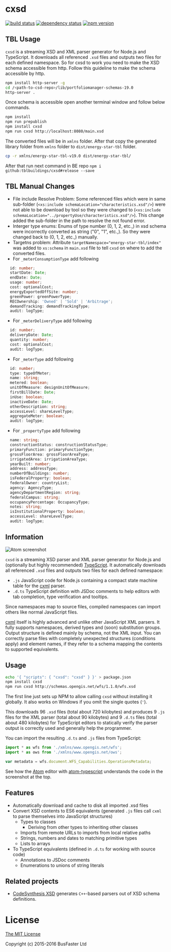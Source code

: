 cxsd
====

[![build status](https://travis-ci.org/charto/cxsd.svg?branch=master)](http://travis-ci.org/charto/cxsd)
[![dependency status](https://david-dm.org/charto/cxsd.svg)](https://david-dm.org/charto/cxsd)
[![npm version](https://img.shields.io/npm/v/cxsd.svg)](https://www.npmjs.com/package/cxsd)

TBL Usage
-----

`cxsd` is a streaming XSD and XML parser generator for Node.js and TypeScript. It downloads all referenced `.xsd` files and outputs two files for each defined namespace. So for cxsd to work you need to make the XSD schema accessible from http. Follow this guideline to make the schema accessible by http.

```bash
npm install http-server -g
cd /<path-to-csd-repo>/lib/portfoliomanager-schemas-19.0
http-server .
```

Once schema is accessible open another terminal window and follow below commands.

```bash
npm install
npm run prepublish
npm install cxsd
npm run cxsd http://localhost:8080/main.xsd
```

The converted files will be in `xmlns` folder. After that copy the generated library folder from `xmlns` folder to `dist/energy-star-tbl` folder.

```bash
cp -r xmlns/energy-star-tbl-v19.0 dist/energy-star-tbl/
```

After that run next command in BE repo `npm i github:tblbuildings/cxsd#release --save`

TBL Manual Changes
-----

- File include Resolve Problem: Some referenced files which were in same sub-folder (`<xs:include schemaLocation="characteristics.xsd"/>`) were not able to be download by tool so they were changed to (`<xs:include schemaLocation="../propertyUse/characteristics.xsd"/>`). This change added the sub-folder in the path to resolve the not found error.
- Interger type enums: Enums of type number (0, 1, 2, etc.,) in xsd schema were incorrectly converted as string ("0", "1", etc.,). So they were changed back to (0, 1, 2, etc.,) manually.
- Targetns problem: Attribute `targetNamespace="energy-star-tbl/index"` was added to `xs:schema` in `main.xsd` file to tell `cxsd` on where to add the converted files.
- For `_meterConsumptionType` add following
```typescript
  id: number;
  startDate: Date;
  endDate: Date;
  usage: number;
  cost: optionalCost;
  energyExportedOffSite: number;
  greenPower: greenPowerType;
  RECOwnership: 'Owned' | 'Sold' | 'Arbitrage';
  demandTracking: demandTrackingType;
  audit: logType;
```
- For `_meterDeliveryType` add following
```typescript
  id: number;
  deliveryDate: Date;
  quantity: number;
  cost: optionalCost;
  audit: logType;
```
- For `_meterType` add following
```typescript
  id: number;
  type: typeOfMeter;
  name: string;
  metered: boolean;
  unitOfMeasure: designUnitOfMeasure;
  firstBillDate: Date;
  inUse: boolean;
  inactiveDate: Date;
  otherDescription: string;
  accessLevel: shareLevelType;
  aggregateMeter: boolean;
  audit: logType;
```
- For `_propertyType` add following
```typescript
  name: string;
  constructionStatus: constructionStatusType;
  primaryFunction: primaryFunctionType;
  grossFloorArea: grossFloorAreaType;
  irrigatedArea: irrigationAreaType;
  yearBuilt: number;
  address: addressType;
  numberOfBuildings: number;
  isFederalProperty: boolean;
  federalOwner: countryList;
  agency: AgencyType;
  agencyDepartmentRegion: string;
  federalCampus: string;
  occupancyPercentage: OccupancyType;
  notes: string;
  isInstitutionalProperty: boolean;
  accessLevel: shareLevelType;
  audit: logType;
```

Information
-----

![Atom screenshot](src/screenshot.png)

`cxsd` is a streaming XSD parser and XML parser generator for Node.js and
(optionally but highly recommended) [TypeScript](http://www.typescriptlang.org/).
It automatically downloads all referenced `.xsd` files and outputs two files for each defined namespace:

- `.js` JavaScript code for Node.js containing a compact state machine table for the [cxml](https://github.com/charto/cxml) parser.
- `.d.ts` TypeScript definition with JSDoc comments to help editors with tab completion, type verification and tooltips.

Since namespaces map to source files, compiled namespaces can import others like normal JavaScript files.

[cxml](https://github.com/charto/cxml) itself is highly advanced and unlike other JavaScript XML parsers.
It fully supports namespaces, derived types and (soon) substitution groups.
Output structure is defined mainly by schema, not the XML input.
You can correctly parse files with completely unexpected structures (conditions apply) and element names,
if they refer to a schema mapping the contents to supported equivalents.

Usage
-----

```bash
echo '{ "scripts": { "cxsd": "cxsd" } }' > package.json
npm install cxsd
npm run cxsd http://schemas.opengis.net/wfs/1.1.0/wfs.xsd
```

The first line just sets up NPM to allow calling `cxsd` without installing it globally. It also works on Windows if you omit the single quotes (`'`).

This downloads 96 `.xsd` files (total about 720 kilobytes) and produces 9 `.js` files for the XML parser (total about 90 kilobytes)
and 9 `.d.ts` files (total about 480 kilobytes) for TypeScript editors to statically verify the parser output is correctly used and generally help the programmer.

You can import the resulting `.d.ts` and `.js` files from TypeScript:

```TypeScript
import * as wfs from './xmlns/www.opengis.net/wfs';
import * as ows from './xmlns/www.opengis.net/ows';

var metadata = wfs.document.WFS_Capabilities.OperationsMetadata;
```

See how the [Atom](https://atom.io/) editor with [atom-typescript](https://atom.io/packages/atom-typescript) understands the code in the screenshot at the top.

Features
--------

- Automatically download and cache to disk all imported .xsd files
- Convert XSD contents to ES6 equivalents (generated `.js` files call `cxml` to parse themselves into JavaScript structures)
  - Types to classes
    - Deriving from other types to inheriting other classes
  - Imports from remote URLs to imports from local relative paths
  - Strings, numbers and dates to matching primitive types
  - Lists to arrays
- To TypeScript equivalents (defined in `.d.ts` for working with source code)
  - Annotations to JSDoc comments
  - Enumerations to unions of string literals

Related projects
----------------

- [CodeSynthesis XSD](http://codesynthesis.com/projects/xsd/) generates `C++`-based parsers out of XSD schema definitions.

License
=======

[The MIT License](https://raw.githubusercontent.com/charto/cxsd/master/LICENSE)

Copyright (c) 2015-2016 BusFaster Ltd
